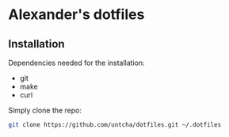 # Alexander's dotfiles

## Installation
Dependencies needed for the installation:
- git
- make
- curl

Simply clone the repo:
``` bash
git clone https://github.com/untcha/dotfiles.git ~/.dotfiles
```
